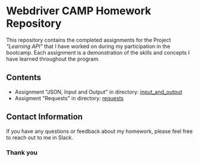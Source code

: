 # Webdriver CAMP Homework Repository

This repository contains the completed assignments for the Project *"Learning API"* that I have worked on during my participation in the bootcamp. Each assignment is a demonstration of the skills and concepts I have learned throughout the program.

## Contents

* Assignment "JSON, Input and Output" in directory: [input_and_output](./input_and_output)
* Assigment "Requests" in directory: [requests](./requests)

## Contact Information

If you have any questions or feedback about my homework, please feel free to reach out to me in Slack.

### Thank you
